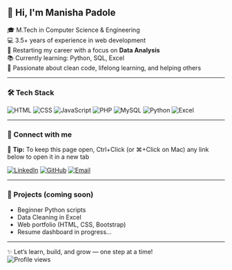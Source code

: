 ## 👋 Hi, I'm Manisha Padole

🎓 M.Tech in Computer Science & Engineering  
💻 3.5+ years of experience in web development  
🔁 Restarting my career with a focus on **Data Analysis**  
📚 Currently learning: Python, SQL, Excel  
🌱 Passionate about clean code, lifelong learning, and helping others

---

### 🛠️ Tech Stack

![HTML](https://img.shields.io/badge/-HTML5-orange?logo=html5&logoColor=white)
![CSS](https://img.shields.io/badge/-CSS3-blue?logo=css3&logoColor=white)
![JavaScript](https://img.shields.io/badge/-JavaScript-yellow?logo=javascript&logoColor=black)
![PHP](https://img.shields.io/badge/-PHP-blueviolet?logo=php&logoColor=white)
![MySQL](https://img.shields.io/badge/-MySQL-00758F?logo=mysql&logoColor=white)
![Python](https://img.shields.io/badge/-Python-3776AB?logo=python&logoColor=white)
![Excel](https://img.shields.io/badge/-Excel-217346?logo=microsoft-excel&logoColor=white)

---

<h3>🔗 Connect with me</h3>

📎 **Tip:** To keep this page open, Ctrl+Click (or ⌘+Click on Mac) any link below to open it in a new tab<br>

[![LinkedIn](https://img.shields.io/badge/-LinkedIn-0077B5?style=flat&logo=linkedin&logoColor=white)](https://www.linkedin.com/in/manishapadole)
[![GitHub](https://img.shields.io/badge/-GitHub-181717?style=flat&logo=github&logoColor=white)](https://github.com/manishapadole14)
[![Email](https://img.shields.io/badge/-Email-red?style=flat&logo=gmail&logoColor=white)](mailto:manishapadole14@gmail.com)

---

### 📂 Projects (coming soon)

* Beginner Python scripts  
* Data Cleaning in Excel  
* Web portfolio (HTML, CSS, Bootstrap)  
* Resume dashboard in progress...

---

✨ Let’s learn, build, and grow — one step at a time!<br>
<img src="https://komarev.com/ghpvc/?username=manishapadole14&label=Profile%20views&color=0e75b6&style=flat" alt="Profile views" />
